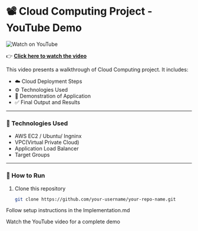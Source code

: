 # 📽️ Cloud Computing Project - YouTube Demo

![Watch on YouTube](https://img.youtube.com/vi/RG6HuFa3mig/maxresdefault.jpg)

👉 **[Click here to watch the video](https://youtu.be/RG6HuFa3mig)**

This video presents a walkthrough of Cloud Computing project. It includes:

- ☁️ Cloud Deployment Steps  
- ⚙️ Technologies Used  
- 🧪 Demonstration of Application  
- ✅ Final Output and Results  

---

### 📌 Technologies Used

- AWS EC2 / Ubuntu/ Ingninx
- VPC(Virtual Private Cloud)
- Application Load Balancer
- Target Groups

---

### 📂 How to Run

1. Clone this repository  
   ```bash
   git clone https://github.com/your-username/your-repo-name.git

Follow setup instructions in the Implementation.md 

Watch the YouTube video for a complete demo
